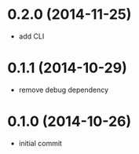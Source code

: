 # 0.2.0 (2014-11-25)

* add CLI

# 0.1.1 (2014-10-29)

* remove debug dependency

# 0.1.0 (2014-10-26)

* initial commit
